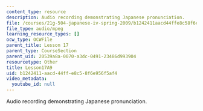 ```yaml
---
content_type: resource
description: Audio recording demonstrating Japanese pronunciation.
file: /courses/21g-504-japanese-iv-spring-2009/b1242411aacd44ffe8c58f6e956f5af4_Lesson17A9.mp3
file_type: audio/mpeg
learning_resource_types: []
ocw_type: OCWFile
parent_title: Lesson 17
parent_type: CourseSection
parent_uid: 20539a8a-0070-a3dc-0491-23486d993904
resourcetype: Other
title: Lesson17A9
uid: b1242411-aacd-44ff-e8c5-8f6e956f5af4
video_metadata:
  youtube_id: null
---
```

Audio recording demonstrating Japanese pronunciation.

